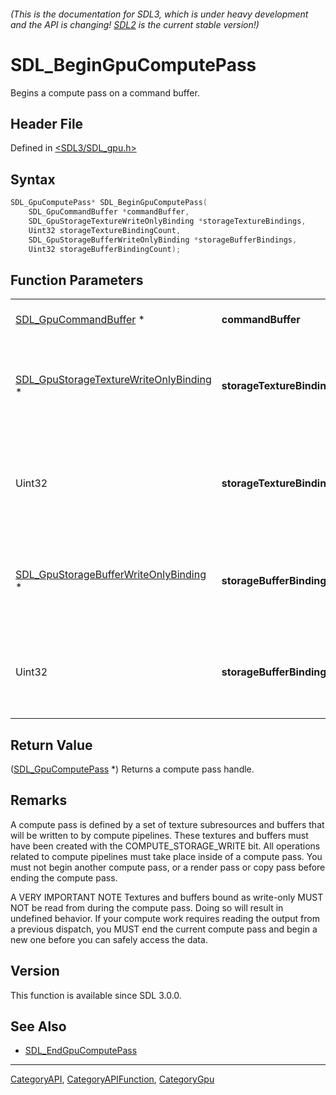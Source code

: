 ###### (This is the documentation for SDL3, which is under heavy development and the API is changing! [SDL2](https://wiki.libsdl.org/SDL2/) is the current stable version!)
# SDL_BeginGpuComputePass

Begins a compute pass on a command buffer.

## Header File

Defined in [<SDL3/SDL_gpu.h>](https://github.com/libsdl-org/SDL/blob/main/include/SDL3/SDL_gpu.h)

## Syntax

```c
SDL_GpuComputePass* SDL_BeginGpuComputePass(
    SDL_GpuCommandBuffer *commandBuffer,
    SDL_GpuStorageTextureWriteOnlyBinding *storageTextureBindings,
    Uint32 storageTextureBindingCount,
    SDL_GpuStorageBufferWriteOnlyBinding *storageBufferBindings,
    Uint32 storageBufferBindingCount);
```

## Function Parameters

|                                                                                  |                                |                                                        |
| -------------------------------------------------------------------------------- | ------------------------------ | ------------------------------------------------------ |
| [SDL_GpuCommandBuffer](SDL_GpuCommandBuffer) *                                   | **commandBuffer**              | a command buffer.                                      |
| [SDL_GpuStorageTextureWriteOnlyBinding](SDL_GpuStorageTextureWriteOnlyBinding) * | **storageTextureBindings**     | an array of writeable storage texture binding structs. |
| Uint32                                                                           | **storageTextureBindingCount** | the number of storage textures to bind from the array. |
| [SDL_GpuStorageBufferWriteOnlyBinding](SDL_GpuStorageBufferWriteOnlyBinding) *   | **storageBufferBindings**      | an array of writeable storage buffer binding structs.  |
| Uint32                                                                           | **storageBufferBindingCount**  | the number of storage buffers to bind from the array.  |

## Return Value

([SDL_GpuComputePass](SDL_GpuComputePass) *) Returns a compute pass handle.

## Remarks

A compute pass is defined by a set of texture subresources and buffers that
will be written to by compute pipelines. These textures and buffers must
have been created with the COMPUTE_STORAGE_WRITE bit. All operations
related to compute pipelines must take place inside of a compute pass. You
must not begin another compute pass, or a render pass or copy pass before
ending the compute pass.

A VERY IMPORTANT NOTE Textures and buffers bound as write-only MUST NOT be
read from during the compute pass. Doing so will result in undefined
behavior. If your compute work requires reading the output from a previous
dispatch, you MUST end the current compute pass and begin a new one before
you can safely access the data.

## Version

This function is available since SDL 3.0.0.

## See Also

- [SDL_EndGpuComputePass](SDL_EndGpuComputePass)

----
[CategoryAPI](CategoryAPI), [CategoryAPIFunction](CategoryAPIFunction), [CategoryGpu](CategoryGpu)

